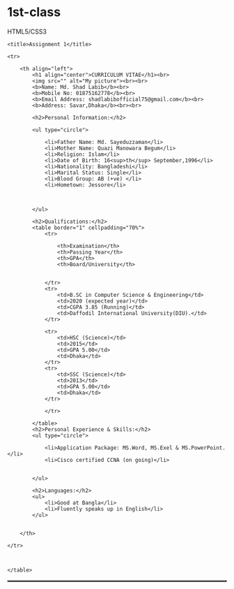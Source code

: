 # 1st-class
HTML5/CSS3
<!DOCTYPE html>
<html>
<head>
	
	<title>Assignment 1</title>
	
</head>
<body bgcolor="">
	<table border="2" align="center" width="100%">
	
		
	<tr>
		
		<th align="left">
			<h1 align="center">CURRICULUM VITAE</h1><br>
			<img src="" alt="My picture"><br><br>
			<b>Name: Md. Shad Labib</b><br>
			<b>Mobile No: 01875162778</b><br>
			<b>Email Address: shadlabibofficial75@gmail.com</b><br>
			<b>Address: Savar,Dhaka</b><br><br>
			
			<h2>Personal Information:</h2>	
			
			<ul type="circle">
			
				<li>Father Name: Md. Sayeduzzaman</li>
				<li>Mother Name: Quazi Manowara Begum</li>
				<li>Religion: Islam</li>
				<li>Date of Birth: 16<sup>th</sup> September,1996</li>
				<li>Nationality: Bangladeshi</li>
				<li>Marital Status: Single</li>
				<li>Blood Group: AB (+ve) </li>
	            <li>Hometown: Jessore</li>



			</ul>
			
			<h2>Qualifications:</h2>
			<table border="1" cellpadding="70%">
				<tr>
				
					<th>Examination</th>
					<th>Passing Year</th>
					<th>GPA</th>
					<th>Board/University</th>
					
				
				</tr>
				<tr>
					<td>B.SC in Computer Science & Engineering</td>
					<td>2020 (expected year)</td>
					<td>CGPA 3.85 (Running)</td>
					<td>Daffodil International University(DIU).</td>
				</tr>

				<tr>
					<td>HSC (Science)</td>
					<td>2015</td>
					<td>GPA 5.00</td>
					<td>Dhaka</td>
				</tr>
				<tr>
					<td>SSC (Science)</td>
					<td>2013</td>
					<td>GPA 5.00</td>
					<td>Dhaka</td>
				</tr>
			
                </tr>
				
			</table>
			<h2>Personal Experience & Skills:</h2>
			<ul type="circle">
				
				<li>Application Package: MS.Word, MS.Exel & MS.PowerPoint.</li>
				<li>Cisco certified CCNA (on going)</li>
				
			
			</ul>
			
			<h2>Languages:</h2>
			<ul>
				<li>Good at Bangla</li>
				<li>Fluently speaks up in English</li>
			</ul>
			
			
		</th>
	
	</tr>
	
	
	
	</table>
	

   
</body>


</html>
